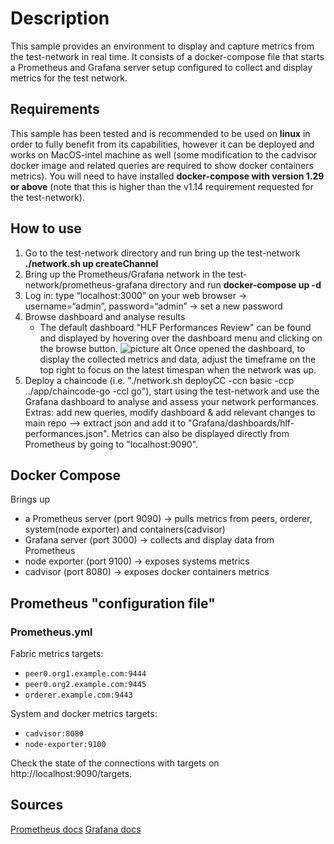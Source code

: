 # Description

This sample provides an environment to display and capture metrics from the test-network in real time. It consists of a docker-compose file that starts a Prometheus and Grafana server setup configured to collect and display metrics for the test network.

## Requirements

This sample has been tested and is recommended to be used on **linux** in order to fully benefit from its capabilities, however it can be deployed and works on MacOS-intel machine as well (some modification to the cadvisor docker image and related queries are required to show docker containers metrics).
You will need to have installed **docker-compose with version 1.29 or above** (note that this is higher than the v1.14 requirement requested for the test-network).

## How to use

1. Go to the test-network directory and run bring up the test-network **./network.sh up createChannel**
2. Bring up the Prometheus/Grafana network in the test-network/prometheus-grafana directory and run **docker-compose up -d**
3. Log in: type “localhost:3000” on your web browser -> username=“admin”, password=“admin” -> set a new password
4. Browse dashboard and analyse results
   - The default dashboard "HLF Performances Review" can be found and displayed by hovering over the dashboard menu and clicking on the browse button.
     ![picture alt]("https://user-images.githubusercontent.com/86831094/149115445-5e5f6d95-ecc3-4b46-aadb-5c01148770b3.png "Title is optional")
     Once opened the dashboard, to display the collected metrics and data, adjust the timeframe on the top right to focus on the latest timespan when the network was up.
5. Deploy a chaincode (i.e. "./network.sh deployCC -ccn basic -ccp ../app/chaincode-go -ccl go"), start using the test-network and use the Grafana dashboard to analyse and assess your network performances.
   Extras: add new queries, modify dashboard & add relevant changes to main repo --> extract json and add it to "Grafana/dashboards/hlf-performances.json".
   Metrics can also be displayed directly from Prometheus by going to "localhost:9090".

## Docker Compose

Brings up

- a Prometheus server (port 9090) -> pulls metrics from peers, orderer, system(node exporter) and containers(cadvisor)
- Grafana server (port 3000) -> collects and display data from Prometheus
- node exporter (port 9100) -> exposes systems metrics
- cadvisor (port 8080) -> exposes docker containers metrics

## Prometheus "configuration file"

### Prometheus.yml

Fabric metrics targets:

- `peer0.org1.example.com:9444`
- `peer0.org2.example.com:9445`
- `orderer.example.com:9443`

System and docker metrics targets:

- `cadvisor:8080`
- `node-exporter:9100`

Check the state of the connections with targets on http://localhost:9090/targets.

## Sources

[Prometheus docs](https://prometheus.io/docs/introduction/overview/)
[Grafana docs](https://grafana.com/docs/)
